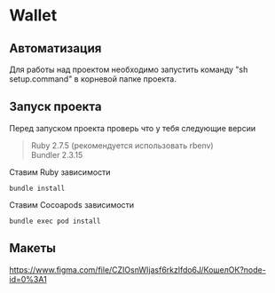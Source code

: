 # Wallet

## Автоматизация
Для работы над проектом необходимо запустить команду "sh setup.command" в корневой папке проекта.

## Запуск проекта
Перед запуском проекта проверь что у тебя следующие версии
> Ruby 2.7.5 (рекомендуется использовать rbenv)\
> Bundler 2.3.15

Ставим Ruby зависимости
```
bundle install
```

Ставим Cocoapods зависимости
```
bundle exec pod install
```

## Макеты
https://www.figma.com/file/CZIOsnWIjasf6rkzlfdo6J/КошелОК?node-id=0%3A1
